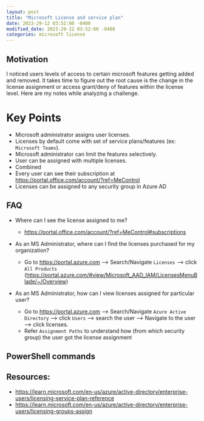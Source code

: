 ```yaml
---
layout: post
title: "Microsoft License and service plan"
date: 2023-29-12 03:52:00 -0400
modified_date: 2023-29-12 03:52:00 -0400
categories: microsoft license
---
```


## Motivation

I noticed users levels of access to certain microsoft features getting added and removed. It takes time to figure out the root cause is the change in the license assignment or access grant/deny of features within the license level. Here are my notes while analyzing a challenge.

# Key Points

- Microsoft administrator assigns user licenses.
- Licenses by default come with set of service plans/features (ex: `Microsoft Teams`).
- Microsoft administrator can limit the features selectively.
- User can be assigned with multiple licenses.
- Combined
- Every user can see their subscription at https://portal.office.com/account/?ref=MeControl
- Licenses can be assigned to any security group in Azure AD

## FAQ

- Where can I see the license assigned to me?

  - https://portal.office.com/account/?ref=MeControl#subscriptions

- As an MS Administrator, where can I find the licenses purchased for my organization?

  - Go to https://portal.azure.com --> Search/Navigate `Licenses` --> click `All Products` (https://portal.azure.com/#view/Microsoft_AAD_IAM/LicensesMenuBlade/~/Overview)

- As an MS Administrator, how can I view licenses assigned for particular user?
  - Go to https://portal.azure.com --> Search/Navigate `Azure Active Directory` --> click `Users` --> search the user --> Navigate to the user --> click licenses.
  - Refer `Assignment Paths` to understand how (from which security group) the user got the license assignment

## PowerShell commands

## Resources:

- https://learn.microsoft.com/en-us/azure/active-directory/enterprise-users/licensing-service-plan-reference
- https://learn.microsoft.com/en-us/azure/active-directory/enterprise-users/licensing-groups-assign
